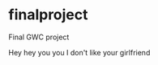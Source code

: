 # finalproject
Final GWC project

<html>
<head>
Hey hey you you I don't like your girlfriend
</head>

</html>
